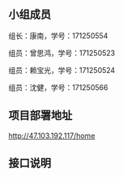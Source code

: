 ## 小组成员

组长：康南，学号：171250554

组员：曾思鸿，学号：171250523

组员：赖宝光，学号：171250524

组员：沈健，学号：171250566

## 项目部署地址

http://47.103.192.117/home   

## 接口说明